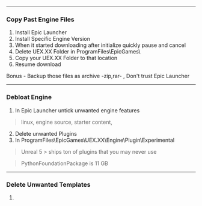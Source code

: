 
---
### Copy Past Engine Files
1. Install Epic Launcher
2. Install Specific Engine Version
3. When it started downloading after initialize quickly pause and cancel
4. Delete UEX.XX Folder in ProgramFiles\EpicGames\
5. Copy your UEX.XX Folder to that location
6. Resume download

Bonus - Backup those files as archive -zip,rar- , Don't trust Epic Launcher  

---
### Debloat Engine

1. In Epic Launcher untick unwanted engine features
> linux, engine source, starter content,
2. Delete unwanted Plugins 
3. In ProgramFiles\EpicGames\UEX.XX\Engine\Plugin\Experimental
> Unreal 5 > ships ton of plugins that you may never use

> PythonFoundationPackage is 11 GB

---
### Delete Unwanted Templates
1.